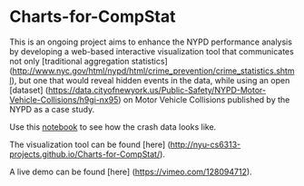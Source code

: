 # Charts-for-CompStat

This is an ongoing project aims to enhance the NYPD performance analysis by developing a web-based interactive visualization tool that communicates not only [traditional aggregation statistics] (http://www.nyc.gov/html/nypd/html/crime_prevention/crime_statistics.shtml), but one that would reveal hidden events in the data, while using an open [dataset] (https://data.cityofnewyork.us/Public-Safety/NYPD-Motor-Vehicle-Collisions/h9gi-nx95) on Motor Vehicle Collisions published by the NYPD as a case study.

Use this [notebook](http://nbviewer.ipython.org/github/NYU-CS6313-Projects/sp2015-group23/blob/master/data/data_explr.ipynb) to see how the crash data looks like. 

The visualization tool can be found [here] (http://nyu-cs6313-projects.github.io/Charts-for-CompStat/).

A live demo can be found [here] (https://vimeo.com/128094712).